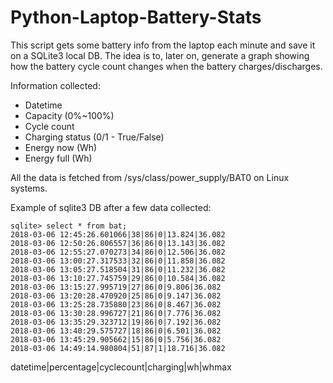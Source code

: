 # Python-Laptop-Battery-Stats

This script gets some battery info from the laptop each minute and save it on a SQLite3 local DB. The idea is to, later on, generate a graph showing how the battery cycle count changes when the battery charges/discharges.

Information collected:

* Datetime
* Capacity (0%~100%)
* Cycle count
* Charging status (0/1 - True/False)
* Energy now (Wh)
* Energy full (Wh)

All the data is fetched from /sys/class/power_supply/BAT0 on Linux systems.

Example of sqlite3 DB after a few data collected:

```sqlite3
sqlite> select * from bat;
2018-03-06 12:45:26.601066|38|86|0|13.824|36.082
2018-03-06 12:50:26.806557|36|86|0|13.143|36.082
2018-03-06 12:55:27.070273|34|86|0|12.506|36.082
2018-03-06 13:00:27.317533|32|86|0|11.858|36.082
2018-03-06 13:05:27.518504|31|86|0|11.232|36.082
2018-03-06 13:10:27.745759|29|86|0|10.584|36.082
2018-03-06 13:15:27.995719|27|86|0|9.806|36.082
2018-03-06 13:20:28.470920|25|86|0|9.147|36.082
2018-03-06 13:25:28.735880|23|86|0|8.467|36.082
2018-03-06 13:30:28.996727|21|86|0|7.776|36.082
2018-03-06 13:35:29.323712|19|86|0|7.192|36.082
2018-03-06 13:40:29.575727|18|86|0|6.501|36.082
2018-03-06 13:45:29.905662|15|86|0|5.756|36.082
2018-03-06 14:49:14.980804|51|87|1|18.716|36.082
```
datetime|percentage|cyclecount|charging|wh|whmax
